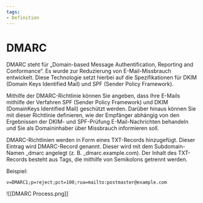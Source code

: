 ```yaml
---
tags:
- Definition
---
```

# DMARC

DMARC steht für „Domain-based Message Authentification, Reporting and Conformance“. Es wurde zur Reduzierung von E-Mail-Missbrauch entwickelt. Diese Technologie setzt hierbei auf die Spezifikationen für DKIM (Domain Keys Identified Mail) und SPF (Sender Policy Framework).

Mithilfe der DMARC-Richtlinie können Sie angeben, dass Ihre E-Mails mithilfe der Verfahren SPF (Sender Policy Framework) und DKIM (DomainKeys Identified Mail) geschützt werden. Darüber hinaus können Sie mit dieser Richtlinie definieren, wie der Empfänger abhängig von den Ergebnissen der DKIM- und SPF-Prüfung E-Mail-Nachrichten behandeln und Sie als Domaininhaber über Missbrauch informieren soll.

DMARC-Richtlinien werden in Form eines TXT-Records hinzugefügt. Dieser Eintrag wird DMARC-Record genannt. Dieser wird mit dem Subdomain-Namen _dmarc angelegt (z. B. \_dmarc.example.com). Der Inhalt des TXT-Records besteht aus Tags, die mithilfe von Semikolons getrennt werden.

Beispiel:

`v=DMARC1;p=reject;pct=100;rua=mailto:postmaster@example.com`

![[DMARC Process.png]]